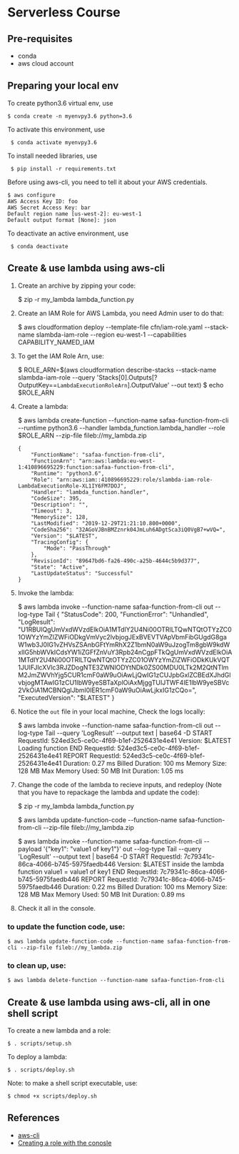 # Serverless Course

## Pre-requisites
- conda
- aws cloud account 

## Preparing your local env

To create python3.6 virtual env, use

	$ conda create -n myenvpy3.6 python=3.6
	
	
To activate this environment, use

     $ conda activate myenvpy3.6


To install needed libraries, use
 
     $ pip install -r requirements.txt
     

Before using aws-cli, you need to tell it about your AWS credentials. 

	$ aws configure
	AWS Access Key ID: foo
	AWS Secret Access Key: bar
	Default region name [us-west-2]: eu-west-1
	Default output format [None]: json
 
    
To deactivate an active environment, use

     $ conda deactivate


## Create & use lambda using aws-cli
1) Create an archive by zipping your code:


     $ zip -r my_lambda lambda_function.py

2) Create an IAM Role for AWS Lambda, you need Admin user to do that:


  	$ aws cloudformation deploy --template-file cfn/iam-role.yaml --stack-name slambda-iam-role --region eu-west-1 --capabilities CAPABILITY_NAMED_IAM

2) To get the IAM Role Arn, use:


	$ ROLE_ARN=$(aws cloudformation describe-stacks --stack-name slambda-iam-role --query 'Stacks[0].Outputs[?OutputKey==`LambdaExecutionRoleArn`].OutputValue' --out text)
    $ echo $ROLE_ARN
    
3) Create a lambda:

	 
	 $ aws lambda create-function --function-name safaa-function-from-cli --runtime python3.6 --handler lambda_function.lambda_handler  --role $ROLE_ARN --zip-file fileb://my_lambda.zip
	 
       {
           "FunctionName": "safaa-function-from-cli",
           "FunctionArn": "arn:aws:lambda:eu-west-1:410896695229:function:safaa-function-from-cli",
           "Runtime": "python3.6",
           "Role": "arn:aws:iam::410896695229:role/slambda-iam-role-LambdaExecutionRole-XL1IY6FM7DOJ",
           "Handler": "lambda_function.handler",
           "CodeSize": 395,
           "Description": "",
           "Timeout": 3,
           "MemorySize": 128,
           "LastModified": "2019-12-29T21:21:10.800+0000",
           "CodeSha256": "32AGoVJBnBMZznrk04JmLuh6ADgtSca3iQ0VgB7+wVQ=",
           "Version": "$LATEST",
           "TracingConfig": {
               "Mode": "PassThrough"
           },
           "RevisionId": "89647bd6-fa26-490c-a25b-4644c5b9d377",
           "State": "Active",
           "LastUpdateStatus": "Successful"
       }
       
4) Invoke the lambda:


	$ aws lambda invoke --function-name safaa-function-from-cli out --log-type Tail
	{
	    "StatusCode": 200,
	    "FunctionError": "Unhandled",
	    "LogResult": "U1RBUlQgUmVxdWVzdElkOiA1MTdlY2U4Ni00OTRlLTQwNTQtOTYzZC01OWYzYmZlZWFiODkgVmVyc2lvbjogJExBVEVTVApVbmFibGUgdG8gaW1wb3J0IG1vZHVsZSAnbGFtYmRhX2Z1bmN0aW9uJzogTm8gbW9kdWxlIG5hbWVkICdsYW1iZGFfZnVuY3Rpb24nCgpFTkQgUmVxdWVzdElkOiA1MTdlY2U4Ni00OTRlLTQwNTQtOTYzZC01OWYzYmZlZWFiODkKUkVQT1JUIFJlcXVlc3RJZDogNTE3ZWNlODYtNDk0ZS00MDU0LTk2M2QtNTlmM2JmZWVhYjg5CUR1cmF0aW9uOiAwLjQwIG1zCUJpbGxlZCBEdXJhdGlvbjogMTAwIG1zCU1lbW9yeSBTaXplOiAxMjggTUIJTWF4IE1lbW9yeSBVc2VkOiA1MCBNQglJbml0IER1cmF0aW9uOiAwLjkxIG1zCQo=",
	    "ExecutedVersion": "$LATEST"
	}
	
5) Notice the `out` file in your local machine, Check the logs locally:


    $ aws lambda invoke --function-name safaa-function-from-cli  out --log-type Tail --query 'LogResult' --output text |  base64 -D
    START RequestId: 524ed3c5-ce0c-4f69-b1ef-2526431e4e41 Version: $LATEST
    Loading function
    END RequestId: 524ed3c5-ce0c-4f69-b1ef-2526431e4e41
    REPORT RequestId: 524ed3c5-ce0c-4f69-b1ef-2526431e4e41	Duration: 0.27 ms	Billed Duration: 100 ms	Memory Size: 128 MB	Max Memory Used: 50 MB	Init Duration: 1.05 ms


5) Change the code of the lambda to recieve inputs, and redeploy (Note that you have to repackage the lambda and update the code):
    
    
    $ zip -r my_lambda lambda_function.py
    
    $ aws lambda update-function-code --function-name safaa-function-from-cli --zip-file fileb://my_lambda.zip
    
    $ aws lambda invoke --function-name safaa-function-from-cli --payload '{"key1": "value1 of key1"}' out --log-type Tail --query 'LogResult' --output text |  base64 -D
    START RequestId: 7c79341c-86ca-4066-b745-5975faedb446 Version: $LATEST
    inside the lambda function
    value1 =  value1 of key1
    END RequestId: 7c79341c-86ca-4066-b745-5975faedb446
    REPORT RequestId: 7c79341c-86ca-4066-b745-5975faedb446	Duration: 0.22 ms	Billed Duration: 100 ms	Memory Size: 128 MB	Max Memory Used: 50 MB	Init Duration: 0.89 ms

7) Check it all in the console.

### to update the function code, use:

    $ aws lambda update-function-code --function-name safaa-function-from-cli --zip-file fileb://my_lambda.zip

### to clean up, use:

    $ aws lambda delete-function --function-name safaa-function-from-cli


## Create & use lambda using aws-cli, all in one shell script
    
To create a new lambda and a role:

    $ . scripts/setup.sh

To deploy a lambda:

    $ . scripts/deploy.sh
    
Note: to make a shell script executable, use:

    $ chmod +x scripts/deploy.sh  
    
## References
- [aws-cli](https://github.com/aws/aws-cli#getting-started)
- [Creating a role with the conosle](https://docs.aws.amazon.com/lambda/latest/dg/lambda-intro-execution-role.html)